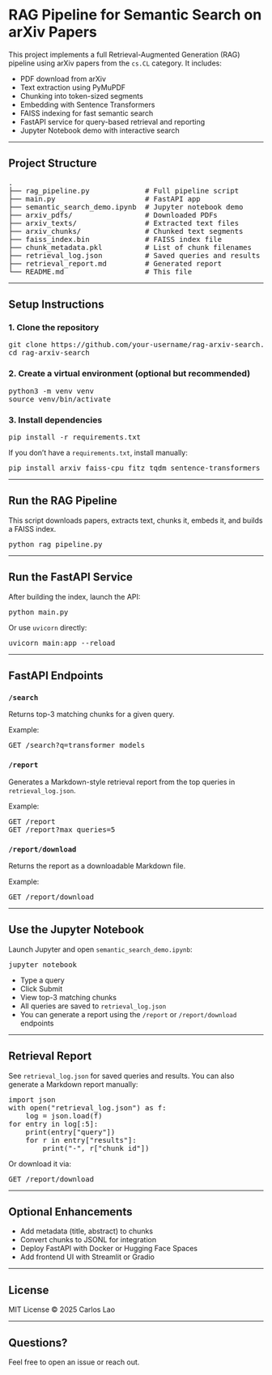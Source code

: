 # RAG Pipeline for Semantic Search on arXiv Papers

This project implements a full Retrieval-Augmented Generation (RAG) pipeline using arXiv papers from the `cs.CL` category. It includes:

- PDF download from arXiv  
- Text extraction using PyMuPDF  
- Chunking into token-sized segments  
- Embedding with Sentence Transformers  
- FAISS indexing for fast semantic search  
- FastAPI service for query-based retrieval and reporting  
- Jupyter Notebook demo with interactive search  

---

## Project Structure

<pre>
.
├── rag_pipeline.py             # Full pipeline script
├── main.py                     # FastAPI app
├── semantic_search_demo.ipynb  # Jupyter notebook demo
├── arxiv_pdfs/                 # Downloaded PDFs
├── arxiv_texts/                # Extracted text files
├── arxiv_chunks/               # Chunked text segments
├── faiss_index.bin             # FAISS index file
├── chunk_metadata.pkl          # List of chunk filenames
├── retrieval_log.json          # Saved queries and results
├── retrieval_report.md         # Generated report
└── README.md                   # This file
</pre>

---

## Setup Instructions

### 1. Clone the repository

<pre>
git clone https://github.com/your-username/rag-arxiv-search.git
cd rag-arxiv-search
</pre>

### 2. Create a virtual environment (optional but recommended)

<pre>
python3 -m venv venv
source venv/bin/activate
</pre>

### 3. Install dependencies

<pre>
pip install -r requirements.txt
</pre>

If you don’t have a `requirements.txt`, install manually:

<pre>
pip install arxiv faiss-cpu fitz tqdm sentence-transformers fastapi uvicorn ipywidgets
</pre>

---

## Run the RAG Pipeline

This script downloads papers, extracts text, chunks it, embeds it, and builds a FAISS index.

<pre>
python rag_pipeline.py
</pre>

---

## Run the FastAPI Service

After building the index, launch the API:

<pre>
python main.py
</pre>

Or use `uvicorn` directly:

<pre>
uvicorn main:app --reload
</pre>

---

## FastAPI Endpoints

### `/search`
Returns top-3 matching chunks for a given query.

Example:

<pre>
GET /search?q=transformer models
</pre>

### `/report`
Generates a Markdown-style retrieval report from the top queries in `retrieval_log.json`.

Example:

<pre>
GET /report
GET /report?max_queries=5
</pre>

### `/report/download`
Returns the report as a downloadable Markdown file.

Example:

<pre>
GET /report/download
</pre>

---

## Use the Jupyter Notebook

Launch Jupyter and open `semantic_search_demo.ipynb`:

<pre>
jupyter notebook
</pre>

- Type a query  
- Click Submit  
- View top-3 matching chunks  
- All queries are saved to `retrieval_log.json`  
- You can generate a report using the `/report` or `/report/download` endpoints

---

## Retrieval Report

See `retrieval_log.json` for saved queries and results. You can also generate a Markdown report manually:

<pre>
import json
with open("retrieval_log.json") as f:
    log = json.load(f)
for entry in log[:5]:
    print(entry["query"])
    for r in entry["results"]:
        print("-", r["chunk_id"])
</pre>

Or download it via:

<pre>
GET /report/download
</pre>

---

## Optional Enhancements

- Add metadata (title, abstract) to chunks  
- Convert chunks to JSONL for integration  
- Deploy FastAPI with Docker or Hugging Face Spaces  
- Add frontend UI with Streamlit or Gradio  

---

## License

MIT License © 2025 Carlos Lao

---

## Questions?

Feel free to open an issue or reach out.
